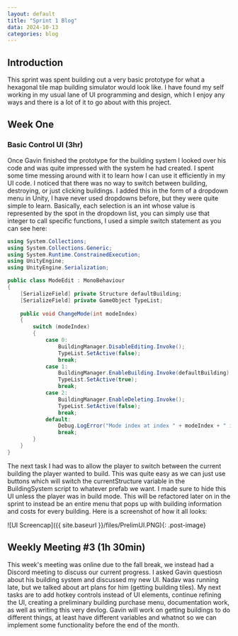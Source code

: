```yaml
---
layout: default
title: "Sprint 1 Blog"
data: 2024-10-13
categories: blog
---
```

## Introduction

This sprint was spent building out a very basic prototype for what a hexagonal tile map building simulator would look like. I have found my self working in my usual lane of UI programming and design, which I enjoy any ways and there is a lot of it to go about with this project.

## Week One

### Basic Control UI (3hr)
Once Gavin finished the prototype for the building system I looked over his code and was quite impressed with the system he had created. I spent some time messing around with it to learn how I can use it efficiently in my UI code. I noticed that there was no way to switch between building, destroying, or just clicking buildings. I added this in the form of a dropdown menu in Unity, I have never used dropdowns before, but they were quite simple to learn. Basically, each selection is an int whose value is represented by the spot in the dropdown list, you can simply use that integer to call specific functions, I used a simple switch statement as you can see here: 
```csharp
using System.Collections;
using System.Collections.Generic;
using System.Runtime.ConstrainedExecution;
using UnityEngine;
using UnityEngine.Serialization;

public class ModeEdit : MonoBehaviour
{
    [SerializeField] private Structure defaultBuilding;
    [SerializeField] private GameObject TypeList;
    
    public void ChangeMode(int modeIndex)
    {
        switch (modeIndex)
        {
            case 0:
                BuildingManager.DisableEditing.Invoke();
                TypeList.SetActive(false);
                break;
            case 1:
                BuildingManager.EnableBuilding.Invoke(defaultBuilding);
                TypeList.SetActive(true);
                break;
            case 2:
                BuildingManager.EnableDeleting.Invoke();
                TypeList.SetActive(false);
                break;
            default:
                Debug.LogError("Mode index at index " + modeIndex + " is out of range!");
                break;
        }
    }
}
```

The next task I had was to allow the player to switch between the current building the player wanted to build. This was quite easy as we can just use buttons which will switch the currentStructure variable in the BuildingSystem script to whatever prefab we want. I made sure to hide this UI unless the player was in build mode. This will be refactored later on in the sprint to instead be an entire menu that pops up with building information and costs for every building. Here is a screenshot of how it all looks:

![UI Screencap]({{ site.baseurl }}/files/PrelimUI.PNG){: .post-image}

## Weekly Meeting #3 (1h 30min)
This week's meeting was online due to the fall break, we instead had a Discord meeting to discuss our current progress. I asked Gavin questiosn about his building system and discussed my new UI. Nadav was running late, but we talked about art plans for him (getting building tiles). My next tasks are to add hotkey controls instead of UI elements, continue refining the UI, creating a preliminary building purchase menu, documentation work, as well as writing this very devlog. Gavin will work on getting buildings to do different things, at least have different variables and whatnot so we can implement some functionality before the end of the month.